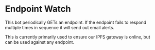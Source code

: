 # Endpoint Watch

This bot periodically GETs an endpoint. If the endpoint fails to respond multiple times in sequence it will send out email alerts.

This is currently primarily used to ensure our IPFS gateway is online, but can be used against any endpoint.